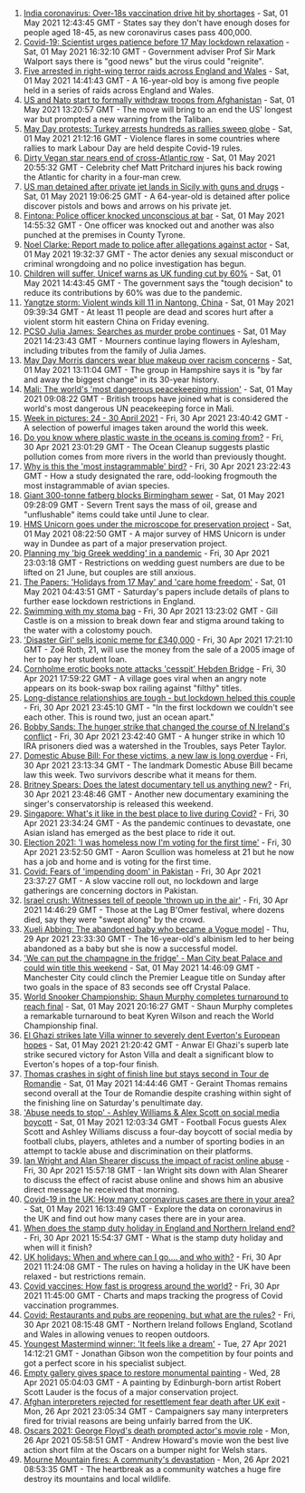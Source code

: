 1. [India coronavirus: Over-18s vaccination drive hit by shortages](https://www.bbc.co.uk/news/world-asia-india-56345591) - Sat, 01 May 2021 12:43:45 GMT - States say they don't have enough doses for people aged 18-45, as new coronavirus cases pass 400,000.
2. [Covid-19: Scientist urges patience before 17 May lockdown relaxation](https://www.bbc.co.uk/news/uk-56955105) - Sat, 01 May 2021 16:32:10 GMT - Government adviser Prof Sir Mark Walport says there is "good news" but the virus could "reignite".
3. [Five arrested in right-wing terror raids across England and Wales](https://www.bbc.co.uk/news/uk-england-leeds-56955711) - Sat, 01 May 2021 14:41:43 GMT - A 16-year-old boy is among five people held in a series of raids across England and Wales.
4. [US and Nato start to formally withdraw troops from Afghanistan](https://www.bbc.co.uk/news/world-us-canada-56955702) - Sat, 01 May 2021 13:20:57 GMT - The move will bring to an end the US' longest war but prompted a new warning from the Taliban.
5. [May Day protests: Turkey arrests hundreds as rallies sweep globe](https://www.bbc.co.uk/news/world-56957360) - Sat, 01 May 2021 21:12:16 GMT - Violence flares in some countries where rallies to mark Labour Day are held despite Covid-19 rules.
6. [Dirty Vegan star nears end of cross-Atlantic row](https://www.bbc.co.uk/news/uk-wales-56921357) - Sat, 01 May 2021 20:55:32 GMT - Celebrity chef Matt Pritchard injures his back rowing the Atlantic for charity in a four-man crew.
7. [US man detained after private jet lands in Sicily with guns and drugs](https://www.bbc.co.uk/news/world-europe-56956600) - Sat, 01 May 2021 19:06:25 GMT - A 64-year-old is detained after police discover pistols and bows and arrows on his private jet.
8. [Fintona: Police officer knocked unconscious at bar](https://www.bbc.co.uk/news/uk-northern-ireland-56957767) - Sat, 01 May 2021 14:55:32 GMT - One officer was knocked out and another was also punched at the premises in County Tyrone.
9. [Noel Clarke: Report made to police after allegations against actor](https://www.bbc.co.uk/news/entertainment-arts-56956429) - Sat, 01 May 2021 19:32:37 GMT - The actor denies any sexual misconduct or criminal wrongdoing and no police investigation has begun.
10. [Children will suffer, Unicef warns as UK funding cut by 60%](https://www.bbc.co.uk/news/uk-56957577) - Sat, 01 May 2021 14:43:45 GMT - The government says the "tough decision" to reduce its contributions by 60% was due to the pandemic.
11. [Yangtze storm: Violent winds kill 11 in Nantong, China](https://www.bbc.co.uk/news/world-asia-china-56954716) - Sat, 01 May 2021 09:39:34 GMT - At least 11 people are dead and scores hurt after a violent storm hit eastern China on Friday evening.
12. [PCSO Julia James: Searches as murder probe continues](https://www.bbc.co.uk/news/uk-england-kent-56955923) - Sat, 01 May 2021 14:23:43 GMT - Mourners continue laying flowers in Aylesham, including tributes from the family of Julia James.
13. [May Day Morris dancers wear blue makeup over racism concerns](https://www.bbc.co.uk/news/uk-england-hampshire-56956071) - Sat, 01 May 2021 13:11:04 GMT - The group in Hampshire says it is "by far and away the biggest change" in its 30-year history.
14. [Mali: The world's 'most dangerous peacekeeping mission'](https://www.bbc.co.uk/news/world-africa-56949408) - Sat, 01 May 2021 09:08:22 GMT - British troops have joined what is considered the world's most dangerous UN peacekeeping force in Mali.
15. [Week in pictures: 24 - 30 April 2021](https://www.bbc.co.uk/news/in-pictures-56931344) - Fri, 30 Apr 2021 23:40:42 GMT - A selection of powerful images taken around the world this week.
16. [Do you know where plastic waste in the oceans is coming from?](https://www.bbc.co.uk/news/science-environment-56937300) - Fri, 30 Apr 2021 23:01:29 GMT - The Ocean Cleanup suggests plastic pollution comes from more rivers in the world than previously thought.
17. [Why is this the 'most instagrammable' bird?](https://www.bbc.co.uk/news/science-environment-56946165) - Fri, 30 Apr 2021 23:22:43 GMT - How a study designated the rare, odd-looking frogmouth the most instagrammable of avian species.
18. [Giant 300-tonne fatberg blocks Birmingham sewer](https://www.bbc.co.uk/news/uk-england-birmingham-56952152) - Sat, 01 May 2021 09:28:09 GMT - Severn Trent says the mass of oil, grease and "unflushable" items could take until June to clear.
19. [HMS Unicorn goes under the microscope for preservation project](https://www.bbc.co.uk/news/uk-scotland-tayside-central-56818539) - Sat, 01 May 2021 08:22:50 GMT - A major survey of HMS Unicorn is under way in Dundee as part of a major preservation project.
20. [Planning my 'big Greek wedding' in a pandemic](https://www.bbc.co.uk/news/uk-england-london-56913278) - Fri, 30 Apr 2021 23:03:18 GMT - Restrictions on wedding guest numbers are due to be lifted on 21 June, but couples are still anxious.
21. [The Papers: 'Holidays from 17 May' and 'care home freedom'](https://www.bbc.co.uk/news/blogs-the-papers-56952475) - Sat, 01 May 2021 04:43:51 GMT - Saturday's papers include details of plans to further ease lockdown restrictions in England.
22. [Swimming with my stoma bag](https://www.bbc.co.uk/news/uk-56936346) - Fri, 30 Apr 2021 13:23:02 GMT - Gill Castle is on a mission to break down fear and stigma around taking to the water with a colostomy pouch.
23. ['Disaster Girl' sells iconic meme for £340,000](https://www.bbc.co.uk/news/world-us-canada-56948514) - Fri, 30 Apr 2021 17:21:10 GMT - Zoë Roth, 21, will use the money from the sale of a 2005 image of her to pay her student loan.
24. [Cornholme erotic books note attacks 'cesspit' Hebden Bridge](https://www.bbc.co.uk/news/uk-england-leeds-56948184) - Fri, 30 Apr 2021 17:59:22 GMT - A village goes viral when an angry note appears on its book-swap box railing against "filthy" titles.
25. [Long-distance relationships are tough - but lockdown helped this couple](https://www.bbc.co.uk/news/uk-56762942) - Fri, 30 Apr 2021 23:45:10 GMT - "In the first lockdown we couldn't see each other. This is round two, just an ocean apart."
26. [Bobby Sands: The hunger strike that changed the course of N Ireland's conflict](https://www.bbc.co.uk/news/stories-56937259) - Fri, 30 Apr 2021 23:42:40 GMT - A hunger strike in which 10 IRA prisoners died was a watershed in the Troubles, says Peter Taylor.
27. [Domestic Abuse Bill: For these victims, a new law is long overdue](https://www.bbc.co.uk/news/uk-56945169) - Fri, 30 Apr 2021 23:13:34 GMT - The landmark Domestic Abuse Bill became law this week. Two survivors describe what it means for them.
28. [Britney Spears: Does the latest documentary tell us anything new?](https://www.bbc.co.uk/news/entertainment-arts-56801778) - Fri, 30 Apr 2021 23:48:46 GMT - Another new documentary examining the singer's conservatorship is released this weekend.
29. [Singapore: What's it like in the best place to live during Covid?](https://www.bbc.co.uk/news/world-asia-56939261) - Fri, 30 Apr 2021 23:34:24 GMT - As the pandemic continues to devastate, one Asian island has emerged as the best place to ride it out.
30. [Election 2021: 'I was homeless now I'm voting for the first time'](https://www.bbc.co.uk/news/uk-england-tyne-56860231) - Fri, 30 Apr 2021 23:52:50 GMT - Aaron Scullion was homeless at 21 but he now has a job and home and is voting for the first time.
31. [Covid: Fears of 'impending doom' in Pakistan](https://www.bbc.co.uk/news/world-asia-56888541) - Fri, 30 Apr 2021 23:37:27 GMT - A slow vaccine roll out, no lockdown and large gatherings are concerning doctors in Pakistan.
32. [Israel crush: Witnesses tell of people 'thrown up in the air'](https://www.bbc.co.uk/news/world-middle-east-56940704) - Fri, 30 Apr 2021 14:46:29 GMT - Those at the Lag B'Omer festival, where dozens died, say they were "swept along" by the crowd.
33. [Xueli Abbing: The abandoned baby who became a Vogue model](https://www.bbc.co.uk/news/world-asia-china-56464881) - Thu, 29 Apr 2021 23:33:30 GMT - The 16-year-old's albinism led to her being abandoned as a baby but she is now a successful model.
34. ['We can put the champagne in the fridge' - Man City beat Palace and could win title this weekend](https://www.bbc.co.uk/sport/football/56869463) - Sat, 01 May 2021 14:46:09 GMT - Manchester City could clinch the Premier League title on Sunday after two goals in the space of 83 seconds see off Crystal Palace.
35. [World Snooker Championship: Shaun Murphy completes turnaround to reach final](https://www.bbc.co.uk/sport/snooker/56952295) - Sat, 01 May 2021 20:16:27 GMT - Shaun Murphy completes a remarkable turnaround to beat Kyren Wilson and reach the World Championship final.
36. [El Ghazi strikes late Villa winner to severely dent Everton's European hopes](https://www.bbc.co.uk/sport/football/56869464) - Sat, 01 May 2021 21:20:42 GMT - Anwar El Ghazi's superb late strike secured victory for Aston Villa and dealt a significant blow to Everton's hopes of a top-four finish.
37. [Thomas crashes in sight of finish line but stays second in Tour de Romandie](https://www.bbc.co.uk/sport/cycling/56925163) - Sat, 01 May 2021 14:44:46 GMT - Geraint Thomas remains second overall at the Tour de Romandie despite crashing within sight of the finishing line on Saturday's penultimate day.
38. ['Abuse needs to stop' - Ashley Williams & Alex Scott on social media boycott](https://www.bbc.co.uk/sport/av/football/56956918) - Sat, 01 May 2021 12:03:34 GMT - Football Focus guests Alex Scott and Ashley Williams discuss a four-day boycott of social media by football clubs, players, athletes and a number of sporting bodies in an attempt to tackle abuse and discrimination on their platforms.
39. [Ian Wright and Alan Shearer discuss the impact of racist online abuse](https://www.bbc.co.uk/sport/av/football/56949358) - Fri, 30 Apr 2021 15:57:18 GMT - Ian Wright sits down with Alan Shearer to discuss the effect of racist abuse online and shows him an abusive direct message he received that morning.
40. [Covid-19 in the UK: How many coronavirus cases are there in your area?](https://www.bbc.co.uk/news/uk-51768274) - Sat, 01 May 2021 16:13:49 GMT - Explore the data on coronavirus in the UK and find out how many cases there are in your area.
41. [When does the stamp duty holiday in England and Northern Ireland end?](https://www.bbc.co.uk/news/business-53319433) - Fri, 30 Apr 2021 15:54:37 GMT - What is the stamp duty holiday and when will it finish?
42. [UK holidays: When and where can I go.... and who with?](https://www.bbc.co.uk/news/explainers-52646738) - Fri, 30 Apr 2021 11:24:08 GMT - The rules on having a holiday in the UK have been relaxed - but restrictions remain.
43. [Covid vaccines: How fast is progress around the world?](https://www.bbc.co.uk/news/world-56237778) - Fri, 30 Apr 2021 11:45:00 GMT - Charts and maps tracking the progress of Covid vaccination programmes.
44. [Covid: Restaurants and pubs are reopening, but what are the rules?](https://www.bbc.co.uk/news/business-52977388) - Fri, 30 Apr 2021 08:15:48 GMT - Northern Ireland follows England, Scotland and Wales in allowing venues to reopen outdoors.
45. [Youngest Mastermind winner: 'It feels like a dream'](https://www.bbc.co.uk/news/uk-56900431) - Tue, 27 Apr 2021 14:12:21 GMT - Jonathan Gibson won the competition by four points and got a perfect score in his specialist subject.
46. [Empty gallery gives space to restore monumental painting](https://www.bbc.co.uk/news/uk-scotland-56900966) - Wed, 28 Apr 2021 05:04:03 GMT - A painting by Edinburgh-born artist Robert Scott Lauder is the focus of a major conservation project.
47. [Afghan interpreters rejected for resettlement fear death after UK exit](https://www.bbc.co.uk/news/world-asia-56831875) - Mon, 26 Apr 2021 23:05:34 GMT - Campaigners say many interpreters fired for trivial reasons are being unfairly barred from the UK.
48. [Oscars 2021: George Floyd's death prompted actor's movie role](https://www.bbc.co.uk/news/uk-wales-56878743) - Mon, 26 Apr 2021 05:58:51 GMT - Andrew Howard's movie won the best live action short film at the Oscars on a bumper night for Welsh stars.
49. [Mourne Mountain fires: A community's devastation](https://www.bbc.co.uk/news/uk-northern-ireland-56879021) - Mon, 26 Apr 2021 08:53:35 GMT - The heartbreak as a community watches a huge fire destroy its mountains and local wildlife.

